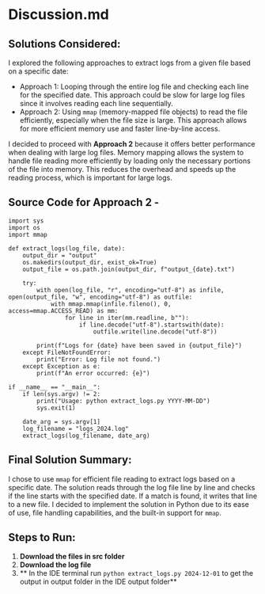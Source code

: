 # Discussion.md

## Solutions Considered:
I explored the following approaches to extract logs from a given file based on a specific date:

- Approach 1: Looping through the entire log file and checking each line for the specified date. This approach could be slow for large log files since it involves reading each line sequentially.
- Approach 2: Using `mmap` (memory-mapped file objects) to read the file efficiently, especially when the file size is large. This approach allows for more efficient memory use and faster line-by-line access.

I decided to proceed with **Approach 2** because it offers better performance when dealing with large log files. Memory mapping allows the system to handle file reading more efficiently by loading only the necessary portions of the file into memory. This reduces the overhead and speeds up the reading process, which is important for large logs.

## Source Code for Approach 2 -
```
import sys
import os
import mmap

def extract_logs(log_file, date):
    output_dir = "output"
    os.makedirs(output_dir, exist_ok=True)
    output_file = os.path.join(output_dir, f"output_{date}.txt")

    try:
        with open(log_file, "r", encoding="utf-8") as infile, open(output_file, "w", encoding="utf-8") as outfile:
            with mmap.mmap(infile.fileno(), 0, access=mmap.ACCESS_READ) as mm:
                for line in iter(mm.readline, b""):
                    if line.decode("utf-8").startswith(date):
                        outfile.write(line.decode("utf-8"))
        
        print(f"Logs for {date} have been saved in {output_file}")
    except FileNotFoundError:
        print("Error: Log file not found.")
    except Exception as e:
        print(f"An error occurred: {e}")

if __name__ == "__main__":
    if len(sys.argv) != 2:
        print("Usage: python extract_logs.py YYYY-MM-DD")
        sys.exit(1)

    date_arg = sys.argv[1]
    log_filename = "logs_2024.log"  
    extract_logs(log_filename, date_arg)

```
## Final Solution Summary:
I chose to use `mmap` for efficient file reading to extract logs based on a specific date. The solution reads through the log file line by line and checks if the line starts with the specified date. If a match is found, it writes that line to a new file. I decided to implement the solution in Python due to its ease of use, file handling capabilities, and the built-in support for `mmap`.

## Steps to Run:
1. **Download the files in src folder**
2. **Download the log file**
3. ** In the IDE terminal run ```python extract_logs.py 2024-12-01``` to get the output in output folder in the IDE output folder**    
